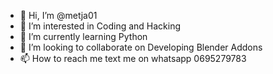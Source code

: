 - 👋 Hi, I’m @metja01
- 👀 I’m interested in Coding and Hacking
- 🌱 I’m currently learning Python
- 💞️ I’m looking to collaborate on Developing Blender Addons
- 📫 How to reach me text me on whatsapp 0695279783
<!---
metja01/metja01 is a ✨ special ✨ repository because its `README.md` (this file) appears on your GitHub profile.
You can click the Preview link to take a look at your changes.
--->
